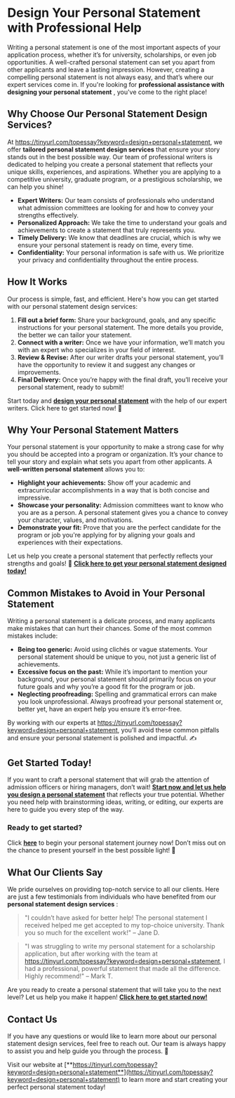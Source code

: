 # Design Your Personal Statement with Professional Help

Writing a personal statement is one of the most important aspects of your application process, whether it’s for university, scholarships, or even job opportunities. A well-crafted personal statement can set you apart from other applicants and leave a lasting impression. However, creating a compelling personal statement is not always easy, and that’s where our expert services come in. If you're looking for **professional assistance with designing your personal statement** , you've come to the right place!

## Why Choose Our Personal Statement Design Services?

At https://tinyurl.com/topessay?keyword=design+personal+statement, we offer **tailored personal statement design services** that ensure your story stands out in the best possible way. Our team of professional writers is dedicated to helping you create a personal statement that reflects your unique skills, experiences, and aspirations. Whether you are applying to a competitive university, graduate program, or a prestigious scholarship, we can help you shine!

- **Expert Writers:** Our team consists of professionals who understand what admission committees are looking for and how to convey your strengths effectively.
- **Personalized Approach:** We take the time to understand your goals and achievements to create a statement that truly represents you.
- **Timely Delivery:** We know that deadlines are crucial, which is why we ensure your personal statement is ready on time, every time.
- **Confidentiality:** Your personal information is safe with us. We prioritize your privacy and confidentiality throughout the entire process.

## How It Works

Our process is simple, fast, and efficient. Here's how you can get started with our personal statement design services:

1. **Fill out a brief form:** Share your background, goals, and any specific instructions for your personal statement. The more details you provide, the better we can tailor your statement.
2. **Connect with a writer:** Once we have your information, we’ll match you with an expert who specializes in your field of interest.
3. **Review & Revise:** After our writer drafts your personal statement, you’ll have the opportunity to review it and suggest any changes or improvements.
4. **Final Delivery:** Once you’re happy with the final draft, you’ll receive your personal statement, ready to submit!

Start today and [**design your personal statement**](https://tinyurl.com/topessay?keyword=design+personal+statement) with the help of our expert writers. Click here to get started now! 🚀

## Why Your Personal Statement Matters

Your personal statement is your opportunity to make a strong case for why you should be accepted into a program or organization. It’s your chance to tell your story and explain what sets you apart from other applicants. A **well-written personal statement** allows you to:

- **Highlight your achievements:** Show off your academic and extracurricular accomplishments in a way that is both concise and impressive.
- **Showcase your personality:** Admission committees want to know who you are as a person. A personal statement gives you a chance to convey your character, values, and motivations.
- **Demonstrate your fit:** Prove that you are the perfect candidate for the program or job you're applying for by aligning your goals and experiences with their expectations.

Let us help you create a personal statement that perfectly reflects your strengths and goals! 💪 [**Click here to get your personal statement designed today!**](https://tinyurl.com/topessay?keyword=design+personal+statement)

## Common Mistakes to Avoid in Your Personal Statement

Writing a personal statement is a delicate process, and many applicants make mistakes that can hurt their chances. Some of the most common mistakes include:

- **Being too generic:** Avoid using clichés or vague statements. Your personal statement should be unique to you, not just a generic list of achievements.
- **Excessive focus on the past:** While it’s important to mention your background, your personal statement should primarily focus on your future goals and why you’re a good fit for the program or job.
- **Neglecting proofreading:** Spelling and grammatical errors can make you look unprofessional. Always proofread your personal statement or, better yet, have an expert help you ensure it’s error-free.

By working with our experts at https://tinyurl.com/topessay?keyword=design+personal+statement, you’ll avoid these common pitfalls and ensure your personal statement is polished and impactful. ✍️

## Get Started Today!

If you want to craft a personal statement that will grab the attention of admission officers or hiring managers, don’t wait! [**Start now and let us help you design a personal statement**](https://tinyurl.com/topessay?keyword=design+personal+statement) that reflects your true potential. Whether you need help with brainstorming ideas, writing, or editing, our experts are here to guide you every step of the way.

### Ready to get started?

Click [**here**](https://tinyurl.com/topessay?keyword=design+personal+statement) to begin your personal statement journey now! Don’t miss out on the chance to present yourself in the best possible light! 🌟

## What Our Clients Say

We pride ourselves on providing top-notch service to all our clients. Here are just a few testimonials from individuals who have benefited from our **personal statement design services** :

> "I couldn’t have asked for better help! The personal statement I received helped me get accepted to my top-choice university. Thank you so much for the excellent work!" – Jane D.

> "I was struggling to write my personal statement for a scholarship application, but after working with the team at https://tinyurl.com/topessay?keyword=design+personal+statement, I had a professional, powerful statement that made all the difference. Highly recommend!" – Mark T.

Are you ready to create a personal statement that will take you to the next level? Let us help you make it happen! [**Click here to get started now!**](https://tinyurl.com/topessay?keyword=design+personal+statement)

## Contact Us

If you have any questions or would like to learn more about our personal statement design services, feel free to reach out. Our team is always happy to assist you and help guide you through the process. 📩

Visit our website at [**https://tinyurl.com/topessay?keyword=design+personal+statement**](https://tinyurl.com/topessay?keyword=design+personal+statement) to learn more and start creating your perfect personal statement today!
